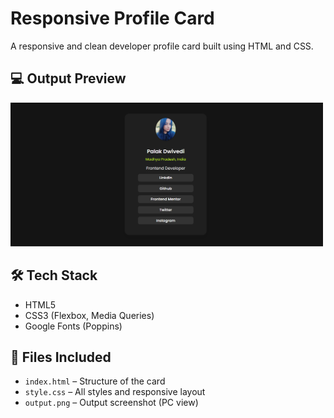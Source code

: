 # Responsive Profile Card

A responsive and clean developer profile card built using HTML and CSS.

## 💻 Output Preview

<img src="output.png" alt="Profile Card Preview" width="500"/>

## 🛠️ Tech Stack

- HTML5
- CSS3 (Flexbox, Media Queries)
- Google Fonts (Poppins)

## 📂 Files Included

- `index.html` – Structure of the card
- `style.css` – All styles and responsive layout
- `output.png` – Output screenshot (PC view)




